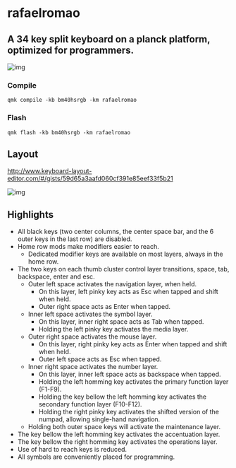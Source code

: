 # rafaelromao

## A 34 key split keyboard on a planck platform, optimized for programmers.

![img](https://i.imgur.com/odzZLMc.jpg)

### Compile

`qmk compile -kb bm40hsrgb -km rafaelromao`

### Flash

`qmk flash -kb bm40hsrgb -km rafaelromao`

## Layout

http://www.keyboard-layout-editor.com/#/gists/59d65a3aafd060cf391e85eef33f5b21

![img](https://i.imgur.com/FRo6CXo.png)

## Highlights

- All black keys (two center columns, the center space bar, and the 6 outer keys in the last row) are disabled.
- Home row mods make modifiers easier to reach.
  - Dedicated modifier keys are available on most layers, always in the home row.
- The two keys on each thumb cluster control layer transitions, space, tab, backspace, enter and esc.
  - Outer left space activates the navigation layer, when held.
    - On this layer, left pinky key acts as Esc when tapped and shift when held.
    - Outer right space acts as Enter when tapped.
  - Inner left space activates the symbol layer.
    - On this layer, inner right space acts as Tab when tapped.
    - Holding the left pinky key activates the media layer.
  - Outer right space activates the mouse layer.
    - On this layer, right pinky key acts as Enter when tapped and shift when held.
    - Outer left space acts as Esc when tapped.
  - Inner right space activates the number layer.
    - On this layer, inner left space acts as backspace when tapped.
    - Holding the left homming key activates the primary function layer (F1-F9).
    - Holding the key bellow the left homming key activates the secondary function layer (F10-F12).
    - Holding the right pinky key activates the shifted version of the numpad, allowing single-hand navigation.
  - Holding both outer space keys will activate the maintenance layer.
- The key bellow the left homming key activates the accentuation layer.
- The key bellow the right homming key activates the operations layer.
- Use of hard to reach keys is reduced.
- All symbols are conveniently placed for programming.
